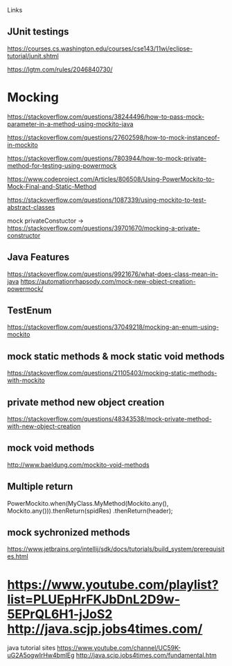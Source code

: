 Links

JUnit testings 
---------------
https://courses.cs.washington.edu/courses/cse143/11wi/eclipse-tutorial/junit.shtml

https://lgtm.com/rules/2046840730/

Mocking
========
https://stackoverflow.com/questions/38244496/how-to-pass-mock-parameter-in-a-method-using-mockito-java

https://stackoverflow.com/questions/27602598/how-to-mock-instanceof-in-mockito

https://stackoverflow.com/questions/7803944/how-to-mock-private-method-for-testing-using-powermock

https://www.codeproject.com/Articles/806508/Using-PowerMockito-to-Mock-Final-and-Static-Method

https://stackoverflow.com/questions/1087339/using-mockito-to-test-abstract-classes

mock privateConstuctor ->
https://stackoverflow.com/questions/39701670/mocking-a-private-constructor


Java Features
-------------
https://stackoverflow.com/questions/9921676/what-does-class-mean-in-java
https://automationrhapsody.com/mock-new-object-creation-powermock/

TestEnum
--------
https://stackoverflow.com/questions/37049218/mocking-an-enum-using-mockito

mock static methods & mock static void methods
------------------
https://stackoverflow.com/questions/21105403/mocking-static-methods-with-mockito

private method new object creation
-----------------------------------

https://stackoverflow.com/questions/48343538/mock-private-method-with-new-object-creation

mock void methods
-----------------
http://www.baeldung.com/mockito-void-methods

Multiple return
-----------------
PowerMockito.when(MyClass.MyMethod(Mockito.any(), Mockito.any())).thenReturn(spidRes)
                    .thenReturn(header);

mock sychronized methods
---

https://www.jetbrains.org/intellij/sdk/docs/tutorials/build_system/prerequisites.html

https://www.youtube.com/playlist?list=PLUEpHrFKJbDnL2D9w-5EPrQL6H1-jJoS2
http://java.scjp.jobs4times.com/
===============================
java tutorial sites
https://www.youtube.com/channel/UC59K-uG2A5ogwIrHw4bmlEg
http://java.scjp.jobs4times.com/fundamental.htm
